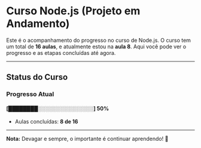 # **Curso Node.js (Projeto em Andamento)**

Este é o acompanhamento do progresso no curso de Node.js. O curso tem um total de **16 aulas**, e atualmente estou na **aula 8**. Aqui você pode ver o progresso e as etapas concluídas até agora.

---

## **Status do Curso**

### Progresso Atual  
#### [████████░░░░░░░░░░░░░░░] **50%**  
- Aulas concluídas: **8 de 16**  

---

**Nota:** Devagar e sempre, o importante é continuar aprendendo! 🚀
